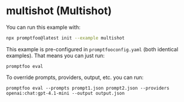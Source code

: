 # multishot (Multishot)

You can run this example with:

```bash
npx promptfoo@latest init --example multishot
```

This example is pre-configured in `promptfooconfig.yaml` (both identical examples). That means you can just run:

```
promptfoo eval
```

To override prompts, providers, output, etc. you can run:

```
promptfoo eval --prompts prompt1.json prompt2.json --providers openai:chat:gpt-4.1-mini --output output.json
```
